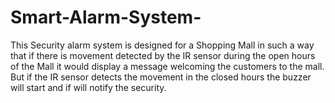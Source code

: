 # Smart-Alarm-System-

This Security alarm system is designed for a Shopping Mall in such a way that if there is movement detected by the IR sensor during the open hours of the Mall it would display a message welcoming the customers to the mall. But if the IR sensor detects the movement in the closed hours the buzzer will start and if will notify the security.
